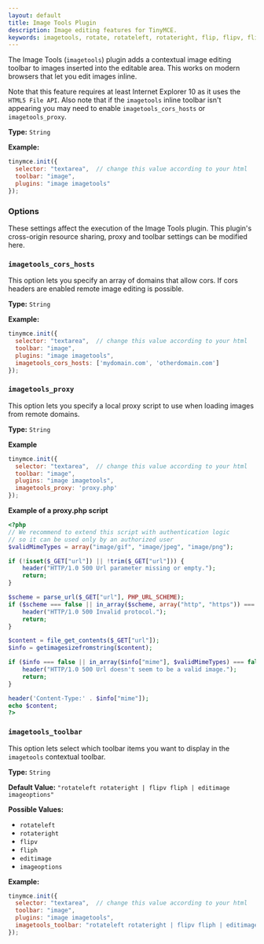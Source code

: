 ```yaml
---
layout: default
title: Image Tools Plugin
description: Image editing features for TinyMCE.
keywords: imagetools, rotate, rotateleft, rotateright, flip, flipv, fliph, editimage, imageoptions
---
```


The Image Tools (`imagetools`) plugin adds a contextual image editing toolbar to images inserted into the editable area. This works on modern browsers that let you edit images inline.

Note that this feature requires at least Internet Explorer 10 as it uses the `HTML5 File API`. Also note that if the `imagetools` inline toolbar isn't appearing you may need to enable `imagetools_cors_hosts` or `imagetools_proxy`.

**Type:** `String`

**Example:**

```js
tinymce.init({
  selector: "textarea",  // change this value according to your html
  toolbar: "image",
  plugins: "image imagetools"
});
```

### Options

These settings affect the execution of the Image Tools plugin. This plugin's cross-origin resource sharing, proxy and toolbar settings can be modified here.

### `imagetools_cors_hosts`

This option lets you specify an array of domains that allow cors. If cors headers are enabled remote image editing is possible.

**Type:** `String`

**Example:**

```js
tinymce.init({
  selector: "textarea",  // change this value according to your html
  toolbar: "image",
  plugins: "image imagetools",
  imagetools_cors_hosts: ['mydomain.com', 'otherdomain.com']
});
```

### `imagetools_proxy`

This option lets you specify a local proxy script to use when loading images from remote domains.

**Type:** `String`

**Example**

```js
tinymce.init({
  selector: "textarea",  // change this value according to your html
  toolbar: "image",
  plugins: "image imagetools",
  imagetools_proxy: 'proxy.php'
});
```

**Example of a proxy.php script**

```php
<?php
// We recommend to extend this script with authentication logic
// so it can be used only by an authorized user
$validMimeTypes = array("image/gif", "image/jpeg", "image/png");

if (!isset($_GET["url"]) || !trim($_GET["url"])) {
    header("HTTP/1.0 500 Url parameter missing or empty.");
    return;
}

$scheme = parse_url($_GET["url"], PHP_URL_SCHEME);
if ($scheme === false || in_array($scheme, array("http", "https")) === false) {
    header("HTTP/1.0 500 Invalid protocol.");
    return;
}

$content = file_get_contents($_GET["url"]);
$info = getimagesizefromstring($content);

if ($info === false || in_array($info["mime"], $validMimeTypes) === false) {
    header("HTTP/1.0 500 Url doesn't seem to be a valid image.");
    return;
}

header('Content-Type:' . $info["mime"]);
echo $content;
?>
```

### `imagetools_toolbar`

This option lets select which toolbar items you want to display in the `imagetools` contextual toolbar.

**Type:** `String`

**Default Value:** `"rotateleft rotateright | flipv fliph | editimage imageoptions"`

**Possible Values:**

* `rotateleft`
* `rotateright`
* `flipv`
* `fliph`
* `editimage`
* `imageoptions`

**Example:**

```js
tinymce.init({
  selector: "textarea",  // change this value according to your html
  toolbar: "image",
  plugins: "image imagetools",
  imagetools_toolbar: "rotateleft rotateright | flipv fliph | editimage imageoptions"
});
```

